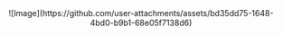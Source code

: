 <div align="center">
  ![Image](https://github.com/user-attachments/assets/bd35dd75-1648-4bd0-b9b1-68e05f7138d6)
</div>
